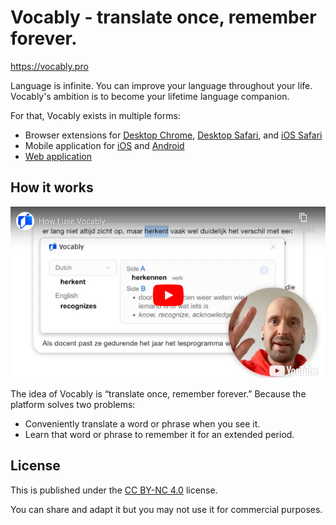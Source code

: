# Vocably - translate once, remember forever.

https://vocably.pro

Language is infinite. You can improve your language throughout your life. Vocably's ambition is to become your lifetime language companion.

For that, Vocably exists in multiple forms:

- Browser extensions for [Desktop Chrome](https://chromewebstore.google.com/detail/vocably/baocigmmhhdemijfjnjdidbkfgpgogmb), [Desktop Safari](https://apps.apple.com/app/vocably-for-safari/id6464076425), and [iOS Safari](https://apps.apple.com/app/vocably-pro-language-cards/id1641258757)
- Mobile application for [iOS](https://apps.apple.com/app/vocably-pro-language-cards/id1641258757) and [Android](https://play.google.com/store/apps/details?id=com.vocablypro)
- [Web application](https://app.vocably.pro)

## How it works

[![How I use Vocably](assets/how-i-use-vocably.png?raw=true)](https://youtu.be/UwNog9yKCeA)

The idea of Vocably is “translate once, remember forever.” Because the platform solves two problems:

- Conveniently translate a word or phrase when you see it.
- Learn that word or phrase to remember it for an extended period.

## License

This is published under the [CC BY-NC 4.0](https://creativecommons.org/licenses/by-nc/4.0/) license.

You can share and adapt it but you may not use it for commercial purposes.

